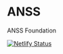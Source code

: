 # ANSS

ANSS Foundation

[![Netlify Status](https://api.netlify.com/api/v1/badges/471951c5-fa11-4a29-8c9b-1f7746975304/deploy-status)](https://app.netlify.com/sites/anss/deploys)
